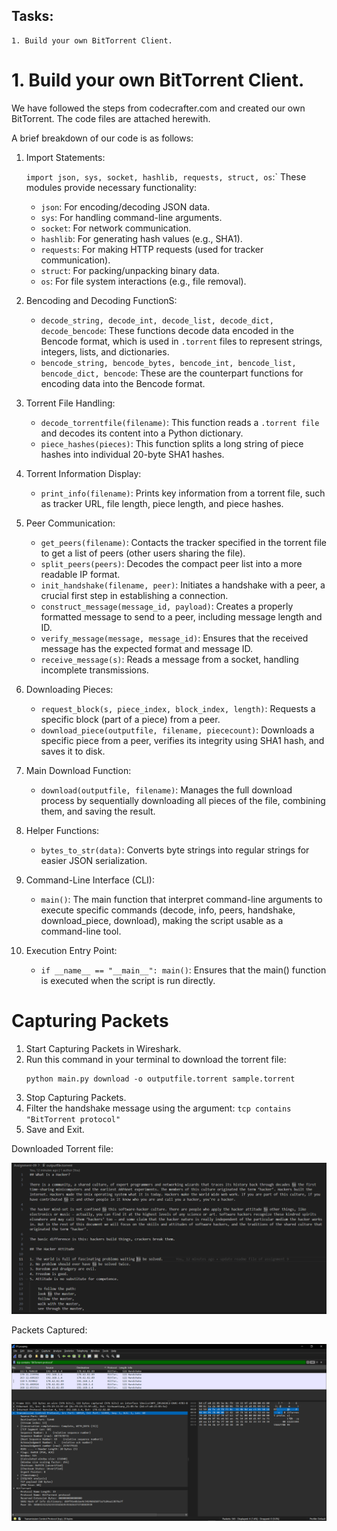 ## Tasks:
```
1. Build your own BitTorrent Client.
```

# 1. Build your own BitTorrent Client.

We have followed the steps from codecrafter.com and created our own BitTorrent. The code files are attached herewith.

A brief breakdown of our code is as follows:

1. Import Statements:

    `import json, sys, socket, hashlib, requests, struct, os`:` These modules provide necessary functionality:

    - `json`: For encoding/decoding JSON data.
    - `sys`: For handling command-line arguments.
    - `socket`: For network communication.
    - `hashlib`: For generating hash values (e.g., SHA1).
    - `requests`: For making HTTP requests (used for tracker communication).
    - `struct`: For packing/unpacking binary data.
    - `os`: For file system interactions (e.g., file removal).

2. Bencoding and Decoding FunctionS:

    - `decode_string, decode_int, decode_list, decode_dict, decode_bencode`: These functions decode data encoded in the Bencode format, which is used in `.torrent` files to represent strings, integers, lists, and dictionaries.
    - `bencode_string, bencode_bytes, bencode_int, bencode_list, bencode_dict, bencode`: These are the counterpart functions for encoding data into the Bencode format.

3. Torrent File Handling:

    - `decode_torrentfile(filename)`: This function reads a `.torrent file` and decodes its content into a Python dictionary.
    - `piece_hashes(pieces)`: This function splits a long string of piece hashes into individual 20-byte SHA1 hashes.

4. Torrent Information Display:

    - `print_info(filename)`: Prints key information from a torrent file, such as tracker URL, file length, piece length, and piece hashes.

5. Peer Communication:

    - `get_peers(filename)`: Contacts the tracker specified in the torrent file to get a list of peers (other users sharing the file).
    - `split_peers(peers)`: Decodes the compact peer list into a more readable IP format.
    - `init_handshake(filename, peer)`: Initiates a handshake with a peer, a crucial first step in establishing a connection.
    - `construct_message(message_id, payload)`: Creates a properly formatted message to send to a peer, including message length and ID.
    - `verify_message(message, message_id)`: Ensures that the received message has the expected format and message ID.
    - `receive_message(s)`: Reads a message from a socket, handling incomplete transmissions.

6. Downloading Pieces:

    - `request_block(s, piece_index, block_index, length)`: Requests a specific block (part of a piece) from a peer.
    - `download_piece(outputfile, filename, piececount)`: Downloads a specific piece from a peer, verifies its integrity using SHA1 hash, and saves it to disk.

7. Main Download Function:

    - `download(outputfile, filename)`: Manages the full download process by sequentially downloading all pieces of the file, combining them, and saving the result.

8. Helper Functions:

    - `bytes_to_str(data)`: Converts byte strings into regular strings for easier JSON serialization.

9. Command-Line Interface (CLI):

    - `main()`: The main function that interpret command-line arguments to execute specific commands (decode, info, peers, handshake, download_piece, download), making the script usable as a command-line tool.

10. Execution Entry Point:

    - `if __name__ == "__main__": main()`: Ensures that the main() function is executed when the script is run directly.

# Capturing Packets 

1. Start Capturing Packets in Wireshark.
2. Run this command in your terminal to download the torrent file:
    ```
    python main.py download -o outputfile.torrent sample.torrent
    ```
3. Stop Capturing Packets.
4. Filter the handshake message using the argument: `tcp contains "BitTorrent protocol"`
5. Save and Exit.

Downloaded Torrent file:

<img src="01torrent.PNG">

Packets Captured:

<img src="01bitpackets.PNG">

